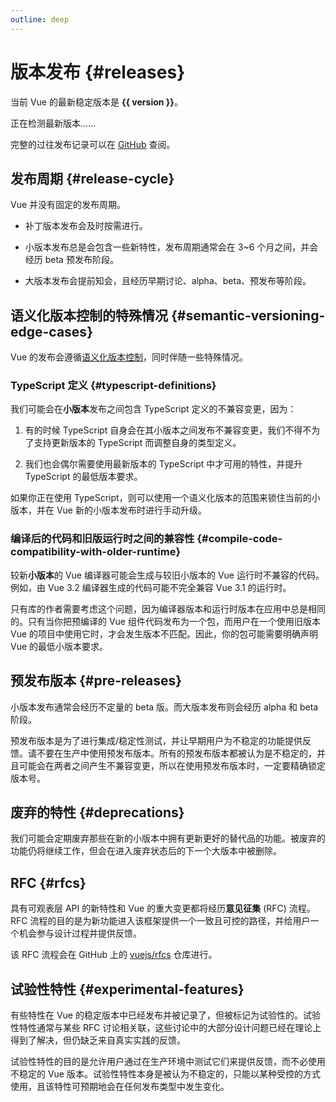 ```yaml
---
outline: deep
---
```


<script setup>
import { onMounted } from 'vue'

let version = $ref()

onMounted(async () => {
  const res = await fetch('https://api.github.com/repos/vuejs/core/releases?per_page=1')
  version = (await res.json())[0].name
})
</script>

# 版本发布 {#releases}

<p v-if="version">
当前 Vue 的最新稳定版本是 <strong>{{ version }}</strong>。
</p>
<p v-else>
正在检测最新版本……
</p>

完整的过往发布记录可以在 [GitHub](https://github.com/vuejs/core/blob/main/CHANGELOG.md) 查阅。

## 发布周期 {#release-cycle}

Vue 并没有固定的发布周期。

- 补丁版本发布会及时按需进行。

- 小版本发布总是会包含一些新特性，发布周期通常会在 3~6 个月之间，并会经历 beta 预发布阶段。

- 大版本发布会提前知会，且经历早期讨论、alpha、beta、预发布等阶段。

## 语义化版本控制的特殊情况 {#semantic-versioning-edge-cases}

Vue 的发布会遵循[语义化版本控制](https://semver.org/)，同时伴随一些特殊情况。

### TypeScript 定义 {#typescript-definitions}

我们可能会在**小版本**发布之间包含 TypeScript 定义的不兼容变更，因为：

1. 有的时候 TypeScript 自身会在其小版本之间发布不兼容变更，我们不得不为了支持更新版本的 TypeScript 而调整自身的类型定义。

2. 我们也会偶尔需要使用最新版本的 TypeScript 中才可用的特性，并提升 TypeScript 的最低版本要求。

如果你正在使用 TypeScript，则可以使用一个语义化版本的范围来锁住当前的小版本，并在 Vue 新的小版本发布时进行手动升级。

### 编译后的代码和旧版运行时之间的兼容性 {#compile-code-compatibility-with-older-runtime}

较新**小版本**的 Vue 编译器可能会生成与较旧小版本的 Vue 运行时不兼容的代码。例如，由 Vue 3.2 编译器生成的代码可能不完全兼容 Vue 3.1 的运行时。

只有库的作者需要考虑这个问题，因为编译器版本和运行时版本在应用中总是相同的。只有当你把预编译的 Vue 组件代码发布为一个包，而用户在一个使用旧版本 Vue 的项目中使用它时，才会发生版本不匹配。因此，你的包可能需要明确声明 Vue 的最低小版本要求。

## 预发布版本 {#pre-releases}

小版本发布通常会经历不定量的 beta 版。而大版本发布则会经历 alpha 和 beta 阶段。

预发布版本是为了进行集成/稳定性测试，并让早期用户为不稳定的功能提供反馈。请不要在生产中使用预发布版本。所有的预发布版本都被认为是不稳定的，并且可能会在两者之间产生不兼容变更，所以在使用预发布版本时，一定要精确锁定版本号。

## 废弃的特性 {#deprecations}

我们可能会定期废弃那些在新的小版本中拥有更新更好的替代品的功能。被废弃的功能仍将继续工作，但会在进入废弃状态后的下一个大版本中被删除。

## RFC {#rfcs}

具有可观表层 API 的新特性和 Vue 的重大变更都将经历**意见征集** (RFC) 流程。RFC 流程的目的是为新功能进入该框架提供一个一致且可控的路径，并给用户一个机会参与设计过程并提供反馈。

该 RFC 流程会在 GitHub 上的 [vuejs/rfcs](https://github.com/vuejs/rfcs) 仓库进行。

## 试验性特性 {#experimental-features}

有些特性在 Vue 的稳定版本中已经发布并被记录了，但被标记为试验性的。试验性特性通常与某些 RFC 讨论相关联，这些讨论中的大部分设计问题已经在理论上得到了解决，但仍缺乏来自真实实践的反馈。

试验性特性的目的是允许用户通过在生产环境中测试它们来提供反馈，而不必使用不稳定的 Vue 版本。试验性特性本身是被认为不稳定的，只能以某种受控的方式使用，且该特性可预期地会在任何发布类型中发生变化。
